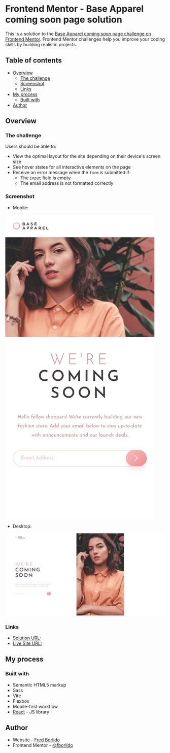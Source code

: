 # Frontend Mentor - Base Apparel coming soon page solution

This is a solution to the [Base Apparel coming soon page challenge on Frontend Mentor](https://www.frontendmentor.io/challenges/base-apparel-coming-soon-page-5d46b47f8db8a7063f9331a0). Frontend Mentor challenges help you improve your coding skills by building realistic projects. 

## Table of contents

- [Overview](#overview)
  - [The challenge](#the-challenge)
  - [Screenshot](#screenshot)
  - [Links](#links)
- [My process](#my-process)
  - [Built with](#built-with)
- [Author](#author)


## Overview

### The challenge

Users should be able to:

- View the optimal layout for the site depending on their device's screen size
- See hover states for all interactive elements on the page
- Receive an error message when the `form` is submitted if:
  - The `input` field is empty
  - The email address is not formatted correctly

### Screenshot

- Mobile:

![](./screenshots/mobile.png)

- Desktop:

![](./screenshots/desktop.png)

### Links

- [Solution URL:](https://github.com/fborlido/fm-base-apparel)
- [Live Site URL:](https://fm-base-apparel-fred.netlify.app/)

## My process

### Built with

- Semantic HTML5 markup
- Sass
- Vite
- Flexbox
- Mobile-first workflow
- [React](https://reactjs.org/) - JS library

## Author

- Website - [Fred Borlido](https://www.github.com/fborlido)
- Frontend Mentor - [@fborlido](https://www.frontendmentor.io/profile/fborlido)